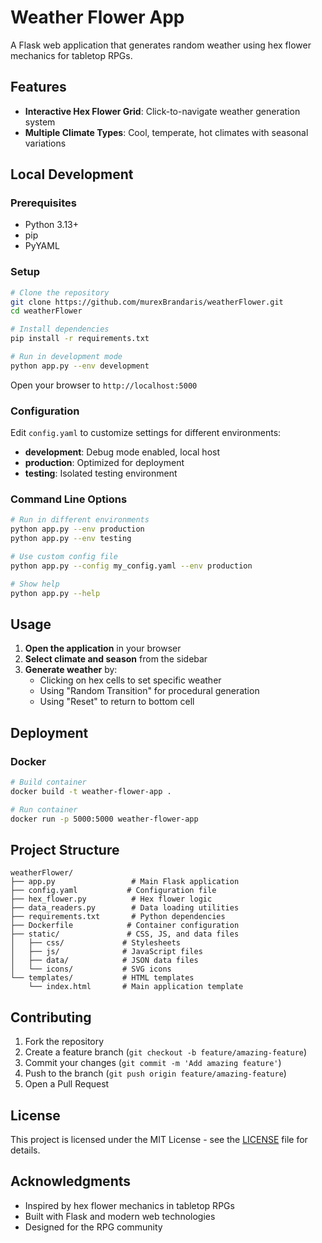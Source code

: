 # Weather Flower App

A Flask web application that generates random weather using hex flower mechanics for tabletop RPGs.

## Features

- **Interactive Hex Flower Grid**: Click-to-navigate weather generation system
- **Multiple Climate Types**: Cool, temperate, hot climates with seasonal variations

## Local Development

### Prerequisites
- Python 3.13+
- pip
- PyYAML

### Setup
```bash
# Clone the repository
git clone https://github.com/murexBrandaris/weatherFlower.git
cd weatherFlower

# Install dependencies
pip install -r requirements.txt

# Run in development mode
python app.py --env development
```

Open your browser to `http://localhost:5000`

### Configuration
Edit `config.yaml` to customize settings for different environments:

- **development**: Debug mode enabled, local host
- **production**: Optimized for deployment
- **testing**: Isolated testing environment

### Command Line Options
```bash
# Run in different environments
python app.py --env production
python app.py --env testing

# Use custom config file
python app.py --config my_config.yaml --env production

# Show help
python app.py --help
```

## Usage

1. **Open the application** in your browser
2. **Select climate and season** from the sidebar
3. **Generate weather** by:
   - Clicking on hex cells to set specific weather
   - Using "Random Transition" for procedural generation
   - Using "Reset" to return to bottom cell

## Deployment

### Docker
```bash
# Build container
docker build -t weather-flower-app .

# Run container
docker run -p 5000:5000 weather-flower-app
```
## Project Structure

```
weatherFlower/
├── app.py                 # Main Flask application
├── config.yaml           # Configuration file
├── hex_flower.py          # Hex flower logic
├── data_readers.py        # Data loading utilities
├── requirements.txt       # Python dependencies
├── Dockerfile            # Container configuration
├── static/               # CSS, JS, and data files
│   ├── css/             # Stylesheets
│   ├── js/              # JavaScript files
│   ├── data/            # JSON data files
│   └── icons/           # SVG icons
└── templates/           # HTML templates
    └── index.html       # Main application template
```

## Contributing

1. Fork the repository
2. Create a feature branch (`git checkout -b feature/amazing-feature`)
3. Commit your changes (`git commit -m 'Add amazing feature'`)
4. Push to the branch (`git push origin feature/amazing-feature`)
5. Open a Pull Request

## License

This project is licensed under the MIT License - see the [LICENSE](LICENSE) file for details.

## Acknowledgments

- Inspired by hex flower mechanics in tabletop RPGs
- Built with Flask and modern web technologies
- Designed for the RPG community